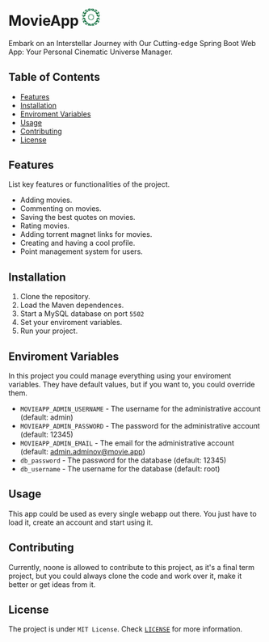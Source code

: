 # MovieApp <img src="resources/logo.png" alt="logo" width="35"> 
Embark on an Interstellar Journey with Our Cutting-edge Spring Boot Web App: Your Personal Cinematic Universe Manager.
<br/>

## Table of Contents

- [Features](#features)
- [Installation](#installation)
- [Enviroment Variables](#enviroment)
- [Usage](#usage)
- [Contributing](#contributing)
- [License](#license)

## Features

List key features or functionalities of the project.

- Adding movies.
- Commenting on movies.
- Saving the best quotes on movies.
- Rating movies.
- Adding torrent magnet links for movies.
- Creating and having a cool profile.
- Point management system for users.

## Installation
1. Clone the repository.
2. Load the Maven dependences.
3. Start a MySQL database on port `5502`
4. Set your enviroment variables.
5. Run your project.

## Enviroment Variables
In this project you could manage everything using your enviroment variables. They have default values, but if you want to, you could override them.
* `MOVIEAPP_ADMIN_USERNAME` - The username for the administrative account (default: admin)
* `MOVIEAPP_ADMIN_PASSWORD` - The password for the administrative account (default: 12345)
* `MOVIEAPP_ADMIN_EMAIL` - The email for the administrative account (default: admin.adminov@movie.app)
* `db_password` - The password for the database (default: 12345)
* `db_username` - The username for the database (default: root)

## Usage
This app could be used as every single webapp out there. You just have to load it, create an account and start using it. 

## Contributing
Currently, noone is allowed to contribute to this project, as it's a final term project, but you could always clone the code and work over it, make it better or get ideas from it.

## License
The project is under `MIT License`. Check [`LICENSE`](/LICENSE) for more information.
